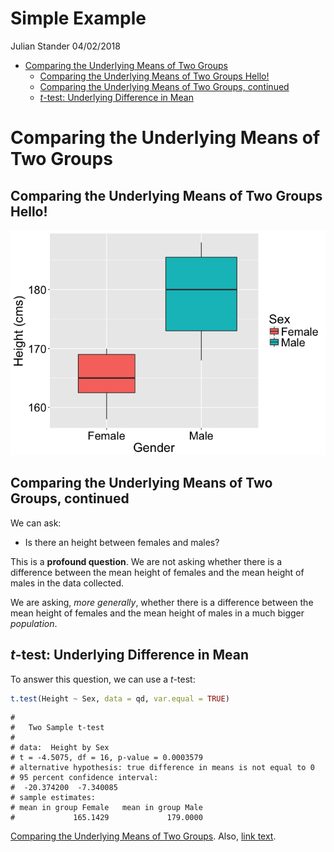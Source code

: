 Simple Example
================
Julian Stander
04/02/2018

-   [Comparing the Underlying Means of Two Groups](#fred)
    -   [Comparing the Underlying Means of Two Groups Hello!](#comparing-the-underlying-means-of-two-groups-hello)
    -   [Comparing the Underlying Means of Two Groups, continued](#comparing-the-underlying-means-of-two-groups-continued)
    -   [*t*-test: Underlying Difference in Mean](#t-test-underlying-difference-in-mean)

Comparing the Underlying Means of Two Groups
============================================

Comparing the Underlying Means of Two Groups Hello!
---------------------------------------------------

![](Simple_Example_files/figure-markdown_github/unnamed-chunk-1-1.png)

Comparing the Underlying Means of Two Groups, continued
-------------------------------------------------------

We can ask:

-   Is there an height between females and males?

This is a **profound question**. We are not asking whether there is a difference between the mean height of females and the mean height of males in the data collected.

We are asking, *more generally*, whether there is a difference between the mean height of females and the mean height of males in a much bigger *population*.

*t*-test: Underlying Difference in Mean
---------------------------------------

To answer this question, we can use a *t*-test:

``` r
t.test(Height ~ Sex, data = qd, var.equal = TRUE)
```

    # 
    #   Two Sample t-test
    # 
    # data:  Height by Sex
    # t = -4.5075, df = 16, p-value = 0.0003579
    # alternative hypothesis: true difference in means is not equal to 0
    # 95 percent confidence interval:
    #  -20.374200  -7.340085
    # sample estimates:
    # mean in group Female   mean in group Male 
    #             165.1429             179.0000

[Comparing the Underlying Means of Two Groups](#fred). Also, [link text](#fred).
